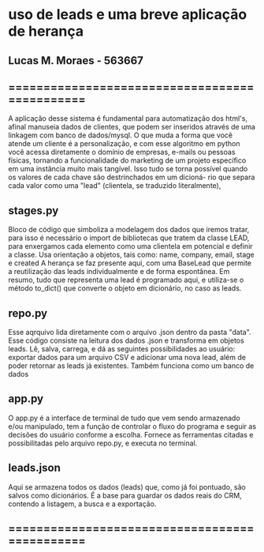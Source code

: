<h1>uso de leads e uma breve aplicação de herança</h1>
<h2>Lucas M. Moraes - 563667</h2>
<h2>==============================================</h2>

<p>A aplicação desse sistema é fundamental para automatização dos html's, afinal manuseia dados de clientes, que podem ser inseridos através de uma linkagem com banco de dados/mysql. 
  O que muda a forma que você atende um cliente é a personalização, e com esse algoritmo em python você acessa diretamente o domínio de empresas, e-mails ou pessoas físicas, tornando a 
  funcionalidade do marketing de um projeto específico em uma instância muito mais tangível. Isso tudo se torna possível quando os valores de cada chave são destrinchados em um dicioná-
  rio que separa cada valor como uma "lead" (clientela, se traduzido literalmente), 
</p>
<break></break>
<h2>stages.py</h2>
<p>Bloco de código que simboliza a modelagem dos dados que iremos tratar, para isso é necessário o import de bibliotecas que
tratem da classe LEAD, para enxergamos cada elemento como uma clientela em potencial e definir a classe. Usa orientação a objetos, tais como: name, company, email, stage e created
A herança se faz presente aqui, com uma BaseLead que permite a reutilização das leads individualmente e de forma espontânea. Em resumo, tudo que representa uma lead é programado aqui, e utiliza-se
o método to_dict() que converte o objeto em dicionário, no caso as leads.</p>
<break></break>
<h2>repo.py</h2>
<p>Esse aqrquivo lida diretamente com o arquivo .json dentro da pasta "data". Esse código consiste na leitura dos dados .json e 
transforma em objetos leads. Lê, salva, carrega, e dá as seguintes possibilidades ao usuário: exportar dados para um arquivo
CSV e adicionar uma nova lead, além de poder retornar as leads já existentes. Também funciona como um banco de dados</p>
<break></break>
<h2>app.py</h2>
<p>O app.py é a interface de terminal de tudo que vem sendo armazenado e/ou manipulado, tem a função de controlar o fluxo do programa e seguir 
as decisões do usuário conforme a escolha. Fornece as ferramentas citadas e possibilitadas pelo arquivo repo.py, e executa no terminal.</p>
<break></break>
<h2>leads.json</h2>
<p>Aqui se armazena todos os dados (leads) que, como já foi pontuado, são salvos como dicionários. É a base para guardar os dados reais do CRM, contendo
a listagem, a busca e a exportação.</p>
<break></break>
<h2>==============================================</h2>




